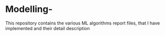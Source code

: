 # Modelling-
This repository contains the various ML algorithms report files, that I have implemented and their detail description
